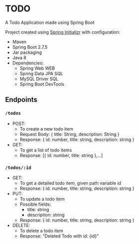 # TODO
A Todo Application made using Spring Boot

Project created using [Spring Initializr](https://start.spring.io/) with configuration: 
- Maven
- Spring Boot 2.7.5
- Jar packaging
- Java 8
- Dependencies:
  -   Spring Web WEB
  -   Spring Data JPA SQL
  -   MySQL Driver SQL
  -   Spring Boot DevTools

## Endpoints
### `/todos`
- POST: 
  - To create a new todo item 
  - Request Body: { title: String, description: String }
  - Response: { id: number, title: string, description: string }
- GET: 
  - To get a list of todo items
  - Response: [{ id: number, title: string },...]

### `/todos/:id`
- GET:
  - To get a detailed todo item, given path variable id
  - Response: { id: number, title: string, description: string }
- PUT:
  - To update a todo item
  - Possible fields:
    - title: string
    - description: string
  - Response: { id: number, title: string, description: string }
- DELETE:
  - To delete a todo item
  - Response: "Deleted Todo with id: {id}"
